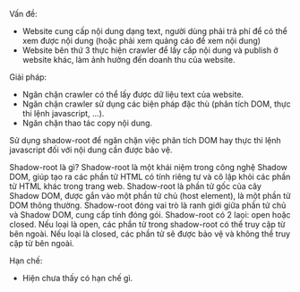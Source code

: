 Vấn đề:
- Website cung cấp nội dung dạng text, người dùng phải trả phí để có thể xem được nội dung (hoặc phải xem quảng cáo để xem nội dung)
- Website bên thứ 3 thực hiện crawler để lấy cắp nội dung và publish ở website khác, làm ảnh hưởng đến doanh thu của website.

Giải pháp:
- Ngăn chặn crawler có thể lấy được dữ liệu text của website.
- Ngăn chặn crawler sử dụng các biện pháp đặc thù (phân tích DOM, thực thi lệnh javascript, ...).
- Ngăn chặn thao tác copy nội dung.

Sử dụng shadow-root để ngăn chặn việc phân tích DOM hay thực thi lệnh javascript đối với nội dung cần được bảo vệ.

Shadow-root là gì?
Shadow-root là một khái niệm trong công nghệ Shadow DOM, giúp tạo ra các phần tử HTML có tính riêng tư và cô lập khỏi các phần tử HTML khác trong trang web. Shadow-root là phần tử gốc của cây Shadow DOM, được gắn vào một phần tử chủ (host element), là một phần tử DOM thông thường. Shadow-root đóng vai trò là ranh giới giữa phần tử chủ và Shadow DOM, cung cấp tính đóng gói.
Shadow-root có 2 laọi: open hoặc closed. Nếu loại là open, các phần tử trong shadow-root có thể truy cập từ bên ngoài. Nếu loại là closed, các phần tử sẽ được bảo vệ và không thể truy cập từ bên ngoài.

Hạn chế:
- Hiện chưa thấy có hạn chế gì.
